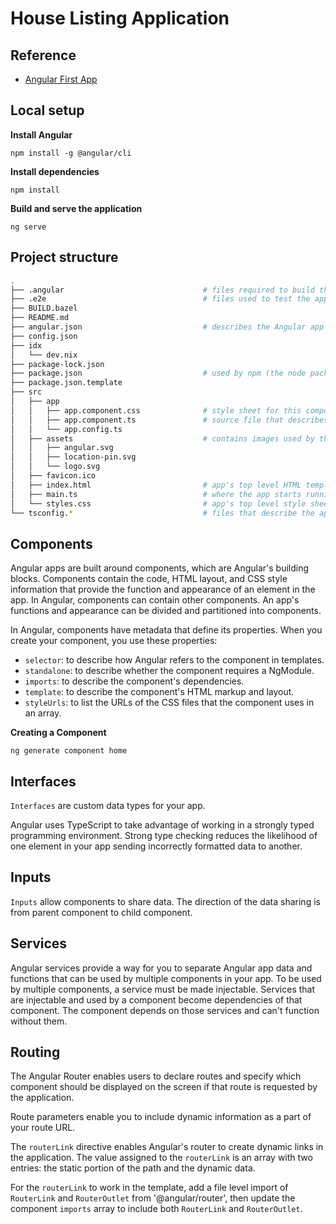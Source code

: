 # House Listing Application

## Reference

- [Angular First App](https://angular.dev/tutorials/first-app)

## Local setup

**Install Angular**

```shell
npm install -g @angular/cli
```

**Install dependencies**

```shell
npm install
```

**Build and serve the application**

```shell
ng serve
```

## Project structure

```bash
.
├── .angular                               # files required to build the Angular app
├── .e2e                                   # files used to test the app
├── BUILD.bazel
├── README.md
├── angular.json                           # describes the Angular app to the app building tools
├── config.json
├── idx
│   └── dev.nix
├── package-lock.json
├── package.json                           # used by npm (the node package manager) to run the finished app
├── package.json.template
├── src
│   ├── app
│   │   ├── app.component.css              # style sheet for this component
│   │   ├── app.component.ts               # source file that describes the app-root component. This is the top-level Angular component in the app
│   │   └── app.config.ts
│   ├── assets                             # contains images used by the app
│   │   ├── angular.svg
│   │   ├── location-pin.svg
│   │   └── logo.svg
│   ├── favicon.ico
│   ├── index.html                         # app's top level HTML template
│   ├── main.ts                            # where the app starts running
│   └── styles.css                         # app's top level style sheet
└── tsconfig.*                             # files that describe the app's configuration to the TypeScript compiler
```

## Components

Angular apps are built around components, which are Angular's building blocks. Components contain the code, HTML layout, and CSS style information that provide the function and appearance of an element in the app. In Angular, components can contain other components. An app's functions and appearance can be divided and partitioned into components.

In Angular, components have metadata that define its properties. When you create your component, you use these properties:

- `selector`: to describe how Angular refers to the component in templates.
- `standalone`: to describe whether the component requires a NgModule.
- `imports`: to describe the component's dependencies.
- `template`: to describe the component's HTML markup and layout.
- `styleUrls`: to list the URLs of the CSS files that the component uses in an array.

**Creating a Component**

```shell
ng generate component home
```

## Interfaces

`Interfaces` are custom data types for your app.

Angular uses TypeScript to take advantage of working in a strongly typed programming environment. Strong type checking reduces the likelihood of one element in your app sending incorrectly formatted data to another.

## Inputs

`Inputs` allow components to share data. The direction of the data sharing is from parent component to child component.

## Services

Angular services provide a way for you to separate Angular app data and functions that can be used by multiple components in your app. To be used by multiple components, a service must be made injectable. Services that are injectable and used by a component become dependencies of that component. The component depends on those services and can't function without them.

## Routing

The Angular Router enables users to declare routes and specify which component should be displayed on the screen if that route is requested by the application.

Route parameters enable you to include dynamic information as a part of your route URL.

The `routerLink` directive enables Angular's router to create dynamic links in the application. The value assigned to the `routerLink` is an array with two entries: the static portion of the path and the dynamic data.

For the `routerLink` to work in the template, add a file level import of `RouterLink` and `RouterOutlet` from '@angular/router', then update the component `imports` array to include both `RouterLink` and `RouterOutlet`.
